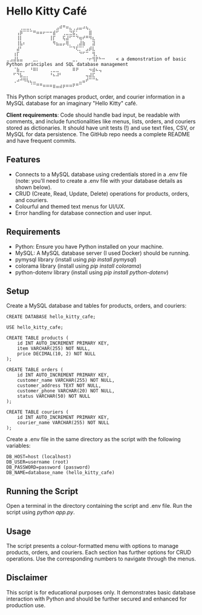 # Hello Kitty Café

```
⠀⠀⠀⠀⢀⣀⣀⡀⠀⠀⠀⠀⠀⠀⠀⣠⠾⠛⠶⣄⢀⣠⣤⠴⢦⡀⠀⠀⠀⠀
⠀⠀⠀⢠⡿⠉⠉⠉⠛⠶⠶⠖⠒⠒⣾⠋⠀⢀⣀⣙⣯⡁⠀⠀⠀⣿⠀⠀⠀⠀
⠀⠀⠀⢸⡇⠀⠀⠀⠀⠀⠀⠀⠀⢸⡏⠀⠀⢯⣼⠋⠉⠙⢶⠞⠛⠻⣆⠀⠀⠀
⠀⠀⠀⢸⣧⠆⠀⠀⠀⠀⠀⠀⠀⠀⠻⣦⣤⡤⢿⡀⠀⢀⣼⣷⠀⠀⣽⠀⠀⠀
⠀⠀⠀⣼⠃⠀⠀⠀⠀⠀⠀⠀⠀⠀⠀⠀⠀⠀⠀⠉⠙⢏⡉⠁⣠⡾⣇⠀⠀⠀
⠀⠀⢰⡏⠀⠀⠀⠀⠀⠀⠀⠀⠀⠀⠀⠀⠀⠀⠀⠀⠀⠀⠙⠋⠉⠀⢻⡀⠀⠀
⣀⣠⣼⣧⣤⠀⠀⠀⣀⡀⠀⠀⠀⠀⠀⠀⠀⠀⠀⠀⣀⡀⠀⠀⠐⠖⢻⡟⠓⠒    < a demonstration of basic Python principles and SQL database management
⠀⠀⠈⣷⣀⡀⠀⠘⠿⠇⠀⠀⠀⢀⣀⣀⠀⠀⠀⠀⠿⠟⠀⠀⠀⠲⣾⠦⢤⠀
⠀⠀⠋⠙⣧⣀⡀⠀⠀⠀⠀⠀⠀⠘⠦⠼⠃⠀⠀⠀⠀⠀⠀⠀⢤⣼⣏⠀⠀⠀
⠀⠀⢀⠴⠚⠻⢧⣄⣀⠀⠀⠀⠀⠀⠀⠀⠀⠀⠀⠀⠀⠀⣀⣤⠞⠉⠉⠓⠀⠀
⠀⠀⠀⠀⠀⠀⠀⠈⠉⠛⠛⠶⠶⠶⣶⣤⣴⡶⠶⠶⠟⠛⠉⠀⠀⠀⠀⠀⠀⠀
```

This Python script manages product, order, and courier information in a MySQL database for an imaginary "Hello Kitty" café.

__Client requirements__: Code should handle bad input, be readable with comments, and include functionalities like menus, lists, orders, and couriers stored as dictionaries. It should have unit tests (!) and use text files, CSV, or MySQL for data persistence. The GitHub repo needs a complete README and have frequent commits.


## Features

- Connects to a MySQL database using credentials stored in a .env file (note: you'll need to create a .env file with your database details as shown below).
- CRUD (Create, Read, Update, Delete) operations for products, orders, and couriers.
- Colourful and themed text menus for UI/UX.
- Error handling for database connection and user input.

## Requirements

- Python: Ensure you have Python installed on your machine.
- MySQL: A MySQL database server (I used Docker) should be running.
- pymysql library (install using _pip install pymysql_)
- colorama library (install using _pip install colorama_)
- python-dotenv library (install using _pip install python-dotenv_)

## Setup

Create a MySQL database and tables for products, orders, and couriers:

```
CREATE DATABASE hello_kitty_cafe;

USE hello_kitty_cafe;

CREATE TABLE products (
    id INT AUTO_INCREMENT PRIMARY KEY,
    item VARCHAR(255) NOT NULL,
    price DECIMAL(10, 2) NOT NULL
);

CREATE TABLE orders (
    id INT AUTO_INCREMENT PRIMARY KEY,
    customer_name VARCHAR(255) NOT NULL,
    customer_address TEXT NOT NULL,
    customer_phone VARCHAR(20) NOT NULL,
    status VARCHAR(50) NOT NULL
);

CREATE TABLE couriers (
    id INT AUTO_INCREMENT PRIMARY KEY,
    courier_name VARCHAR(255) NOT NULL
);
```

Create a .env file in the same directory as the script with the following variables:

```
DB_HOST=host (localhost)
DB_USER=username (root)
DB_PASSWORD=password (password)
DB_NAME=database_name (hello_kitty_cafe)
```

## Running the Script

Open a terminal in the directory containing the script and .env file.
Run the script using _python app.py_.

## Usage

The script presents a colour-formatted menu with options to manage products, orders, and couriers. Each section has further options for CRUD operations. Use the corresponding numbers to navigate through the menus.

## Disclaimer

This script is for educational purposes only. It demonstrates basic database interaction with Python and should be further secured and enhanced for production use.
